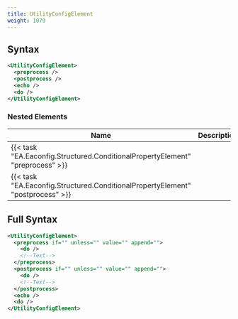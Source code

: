 ```yaml
---
title: UtilityConfigElement
weight: 1079
---
```

## Syntax
```xml
<UtilityConfigElement>
  <preprocess />
  <postprocess />
  <echo />
  <do />
</UtilityConfigElement>
```
### Nested Elements
| Name | Description | Type | Required |
| ---- | ----------- | ---- | -------- |
| {{< task "EA.Eaconfig.Structured.ConditionalPropertyElement" "preprocess" >}}|  | {{< task "EA.Eaconfig.Structured.ConditionalPropertyElement" >}} | False |
| {{< task "EA.Eaconfig.Structured.ConditionalPropertyElement" "postprocess" >}}|  | {{< task "EA.Eaconfig.Structured.ConditionalPropertyElement" >}} | False |

## Full Syntax
```xml
<UtilityConfigElement>
  <preprocess if="" unless="" value="" append="">
    <do />
    <!--Text-->
  </preprocess>
  <postprocess if="" unless="" value="" append="">
    <do />
    <!--Text-->
  </postprocess>
  <echo />
  <do />
</UtilityConfigElement>
```
